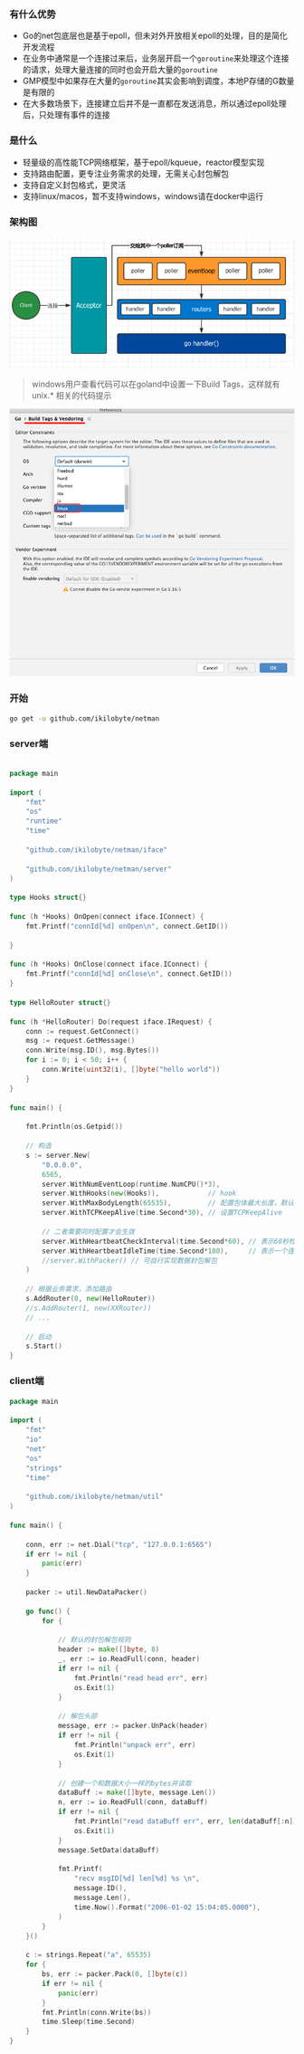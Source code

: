 ### 有什么优势
- Go的net包底层也是基于epoll，但未对外开放相关epoll的处理，目的是简化开发流程
- 在业务中通常是一个连接过来后，业务层开启一个`goroutine`来处理这个连接的请求，处理大量连接的同时也会开启大量的`goroutine`
- GMP模型中如果存在大量的`goroutine`其实会影响到调度，本地P存储的G数量是有限的
- 在大多数场景下，连接建立后并不是一直都在发送消息，所以通过epoll处理后，只处理有事件的连接

### 是什么
- 轻量级的高性能TCP网络框架，基于epoll/kqueue，reactor模型实现
- 支持路由配置，更专注业务需求的处理，无需关心封包解包
- 支持自定义封包格式，更灵活
- 支持linux/macos，暂不支持windows，windows请在docker中运行

### 架构图
![on](./examples/processon.png)

> windows用户查看代码可以在goland中设置一下Build Tags，这样就有 unix.* 相关的代码提示
> 
![tabs](./examples/build-tag.png)


### 开始
```bash
go get -u github.com/ikilobyte/netman
```


### server端
```go

package main

import (
	"fmt"
	"os"
	"runtime"
	"time"

	"github.com/ikilobyte/netman/iface"

	"github.com/ikilobyte/netman/server"
)

type Hooks struct{}

func (h *Hooks) OnOpen(connect iface.IConnect) {
	fmt.Printf("connId[%d] onOpen\n", connect.GetID())

}

func (h *Hooks) OnClose(connect iface.IConnect) {
	fmt.Printf("connId[%d] onClose\n", connect.GetID())
}

type HelloRouter struct{}

func (h *HelloRouter) Do(request iface.IRequest) {
	conn := request.GetConnect()
	msg := request.GetMessage()
	conn.Write(msg.ID(), msg.Bytes())
	for i := 0; i < 50; i++ {
		conn.Write(uint32(i), []byte("hello world"))
	}
}

func main() {

	fmt.Println(os.Getpid())

	// 构造
	s := server.New(
		"0.0.0.0",
		6565,
		server.WithNumEventLoop(runtime.NumCPU()*3),
		server.WithHooks(new(Hooks)),            // hook
		server.WithMaxBodyLength(65535),         // 配置包体最大长度，默认为0（不限制大小）
		server.WithTCPKeepAlive(time.Second*30), // 设置TCPKeepAlive

		// 二者需要同时配置才会生效
		server.WithHeartbeatCheckInterval(time.Second*60), // 表示60秒检测一次
		server.WithHeartbeatIdleTime(time.Second*180),     // 表示一个连接如果180秒内未向服务器发送任何数据，此连接将被强制关闭
		//server.WithPacker() // 可自行实现数据封包解包
	)

	// 根据业务需求，添加路由
	s.AddRouter(0, new(HelloRouter))
	//s.AddRouter(1, new(XXRouter))
	// ...

	// 启动
	s.Start()
}
```

### client端
```go
package main

import (
	"fmt"
	"io"
	"net"
	"os"
	"strings"
	"time"

	"github.com/ikilobyte/netman/util"
)

func main() {

	conn, err := net.Dial("tcp", "127.0.0.1:6565")
	if err != nil {
		panic(err)
	}

	packer := util.NewDataPacker()

	go func() {
		for {

			// 默认的封包解包规则
			header := make([]byte, 8)
			_, err := io.ReadFull(conn, header)
			if err != nil {
				fmt.Println("read head err", err)
				os.Exit(1)
			}

			// 解包头部
			message, err := packer.UnPack(header)
			if err != nil {
				fmt.Println("unpack err", err)
				os.Exit(1)
			}

			// 创建一个和数据大小一样的bytes并读取
			dataBuff := make([]byte, message.Len())
			n, err := io.ReadFull(conn, dataBuff)
			if err != nil {
				fmt.Println("read dataBuff err", err, len(dataBuff[:n]))
				os.Exit(1)
			}
			message.SetData(dataBuff)

			fmt.Printf(
				"recv msgID[%d] len[%d] %s \n",
				message.ID(),
				message.Len(),
				time.Now().Format("2006-01-02 15:04:05.0000"),
			)
		}
	}()

	c := strings.Repeat("a", 65535)
	for {
		bs, err := packer.Pack(0, []byte(c))
		if err != nil {
			panic(err)
		}
		fmt.Println(conn.Write(bs))
		time.Sleep(time.Second)
	}
}
```